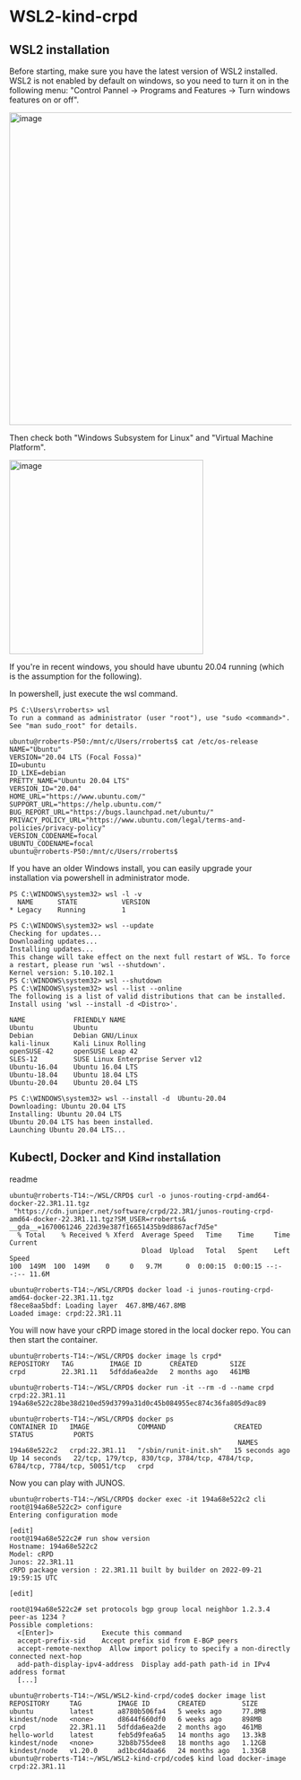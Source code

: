 # WSL2-kind-crpd

## WSL2 installation

Before starting, make sure you have the latest version of WSL2 installed. WSL2 is not enabled by default on windows, so you need to turn it on in the following menu: "Control Pannel -> Programs and Features -> Turn windows features on or off".

<img width="557" alt="image" src="https://user-images.githubusercontent.com/21667569/206169945-6951d695-4fe0-4ac9-a689-5c9f7a3bb667.png">

Then check both "Windows Subsystem for Linux" and "Virtual Machine Platform".

<img width="346" alt="image" src="https://user-images.githubusercontent.com/21667569/206170202-e577bc12-38e8-4d93-a399-4a0623cd23f3.png">

If you're in recent windows, you should have ubuntu 20.04 running (which is the assumption for the following).

In powershell, just execute the wsl command.
```(console)
PS C:\Users\rroberts> wsl
To run a command as administrator (user "root"), use "sudo <command>".
See "man sudo_root" for details.

ubuntu@rroberts-P50:/mnt/c/Users/rroberts$ cat /etc/os-release
NAME="Ubuntu"
VERSION="20.04 LTS (Focal Fossa)"
ID=ubuntu
ID_LIKE=debian
PRETTY_NAME="Ubuntu 20.04 LTS"
VERSION_ID="20.04"
HOME_URL="https://www.ubuntu.com/"
SUPPORT_URL="https://help.ubuntu.com/"
BUG_REPORT_URL="https://bugs.launchpad.net/ubuntu/"
PRIVACY_POLICY_URL="https://www.ubuntu.com/legal/terms-and-policies/privacy-policy"
VERSION_CODENAME=focal
UBUNTU_CODENAME=focal
ubuntu@rroberts-P50:/mnt/c/Users/rroberts$
```
If you have an older Windows install, you can easily upgrade your installation via powershell in administrator mode.

```(console)
PS C:\WINDOWS\system32> wsl -l -v
  NAME      STATE           VERSION
* Legacy    Running         1

PS C:\WINDOWS\system32> wsl --update
Checking for updates...
Downloading updates...
Installing updates...
This change will take effect on the next full restart of WSL. To force a restart, please run 'wsl --shutdown'.
Kernel version: 5.10.102.1
PS C:\WINDOWS\system32> wsl --shutdown
PS C:\WINDOWS\system32> wsl --list --online
The following is a list of valid distributions that can be installed.
Install using 'wsl --install -d <Distro>'.

NAME            FRIENDLY NAME
Ubuntu          Ubuntu
Debian          Debian GNU/Linux
kali-linux      Kali Linux Rolling
openSUSE-42     openSUSE Leap 42
SLES-12         SUSE Linux Enterprise Server v12
Ubuntu-16.04    Ubuntu 16.04 LTS
Ubuntu-18.04    Ubuntu 18.04 LTS
Ubuntu-20.04    Ubuntu 20.04 LTS

PS C:\WINDOWS\system32> wsl --install -d  Ubuntu-20.04
Downloading: Ubuntu 20.04 LTS
Installing: Ubuntu 20.04 LTS
Ubuntu 20.04 LTS has been installed.
Launching Ubuntu 20.04 LTS...
```

## Kubectl, Docker and Kind installation

readme
```console
ubuntu@rroberts-T14:~/WSL/CRPD$ curl -o junos-routing-crpd-amd64-docker-22.3R1.11.tgz
 "https://cdn.juniper.net/software/crpd/22.3R1/junos-routing-crpd-amd64-docker-22.3R1.11.tgz?SM_USER=rroberts&
__gda__=1670061246_22d39e387f16651435b9d8867acf7d5e"
  % Total    % Received % Xferd  Average Speed   Time    Time     Time  Current
                                 Dload  Upload   Total   Spent    Left  Speed
100  149M  100  149M    0     0   9.7M      0  0:00:15  0:00:15 --:--:-- 11.6M

ubuntu@rroberts-T14:~/WSL/CRPD$ docker load -i junos-routing-crpd-amd64-docker-22.3R1.11.tgz 
f8ece8aa5bdf: Loading layer  467.8MB/467.8MB
Loaded image: crpd:22.3R1.11
```

You will now have your cRPD image stored in the local docker repo. You can then start the container.

```console
ubuntu@rroberts-T14:~/WSL/CRPD$ docker image ls crpd*
REPOSITORY   TAG         IMAGE ID       CREATED        SIZE
crpd         22.3R1.11   5dfdda6ea2de   2 months ago   461MB

ubuntu@rroberts-T14:~/WSL/CRPD$ docker run -it --rm -d --name crpd crpd:22.3R1.11
194a68e522c28be38d210ed59d3799a31d0c45b084955ec874c36fa805d9ac89

ubuntu@rroberts-T14:~/WSL/CRPD$ docker ps
CONTAINER ID   IMAGE            COMMAND                 CREATED          STATUS          PORTS
                                                         NAMES
194a68e522c2   crpd:22.3R1.11   "/sbin/runit-init.sh"   15 seconds ago   Up 14 seconds   22/tcp, 179/tcp, 830/tcp, 3784/tcp, 4784/tcp, 6784/tcp, 7784/tcp, 50051/tcp   crpd

```

Now you can play with JUNOS.

```
ubuntu@rroberts-T14:~/WSL/CRPD$ docker exec -it 194a68e522c2 cli
root@194a68e522c2> configure 
Entering configuration mode

[edit]
root@194a68e522c2# run show version 
Hostname: 194a68e522c2
Model: cRPD
Junos: 22.3R1.11
cRPD package version : 22.3R1.11 built by builder on 2022-09-21 19:59:15 UTC

[edit]

root@194a68e522c2# set protocols bgp group local neighbor 1.2.3.4 peer-as 1234 ?
Possible completions:
  <[Enter]>            Execute this command
  accept-prefix-sid    Accept prefix sid from E-BGP peers
  accept-remote-nexthop  Allow import policy to specify a non-directly connected next-hop
  add-path-display-ipv4-address  Display add-path path-id in IPv4 address format
  [...]
```

```
ubuntu@rroberts-T14:~/WSL/WSL2-kind-crpd/code$ docker image list
REPOSITORY     TAG         IMAGE ID       CREATED         SIZE
ubuntu         latest      a8780b506fa4   5 weeks ago     77.8MB
kindest/node   <none>      d8644f660df0   6 weeks ago     898MB
crpd           22.3R1.11   5dfdda6ea2de   2 months ago    461MB
hello-world    latest      feb5d9fea6a5   14 months ago   13.3kB
kindest/node   <none>      32b8b755dee8   18 months ago   1.12GB
kindest/node   v1.20.0     ad1bcd4daa66   24 months ago   1.33GB
ubuntu@rroberts-T14:~/WSL/WSL2-kind-crpd/code$ kind load docker-image crpd:22.3R1.11 
```
